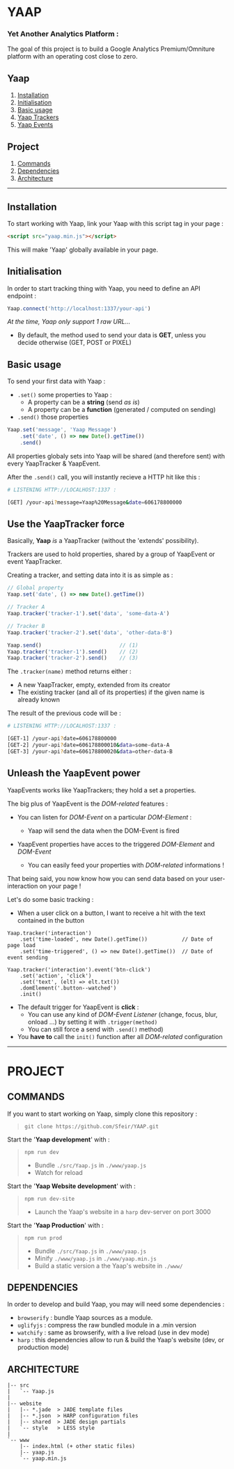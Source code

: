 # YAAP
### Yet Another Analytics Platform :

The goal of this project is to build a Google Analytics Premium/Omniture platform with an operating cost close to zero.

## Yaap
1. [Installation](#installation)
2. [Initialisation](#initialisation)
3. [Basic usage](#basic-usage)
4. [Yaap Trackers](#use-the-yaaptracker-force)
5. [Yaap Events](#unleash-the-yaapevent-power)

## Project
1. [Commands](#commands)
2. [Dependencies](#dependencies)
3. [Architecture](#architecture)

---

## Installation

To start working with Yaap, link your Yaap with this script tag in your page :

```html
<script src="yaap.min.js"></script>
```

This will make 'Yaap' globally available in your page.


## Initialisation

In order to start tracking thing with Yaap, you need to define an API endpoint :

```javascript
Yaap.connect('http://localhost:1337/your-api')
```

*At the time, Yaap only support 1 raw URL...*
- By default, the method used to send your data is **GET**, unless you decide otherwise (GET, POST or PIXEL)


## Basic usage

To send your first data with Yaap :

- `.set()` some properties to Yaap :
    - A property can be a **string** (send *as is*)
    - A property can be a **function** (generated / computed on sending)
- `.send()` those properties

```javascript
Yaap.set('message', 'Yaap Message')
    .set('date', () => new Date().getTime())
    .send()
```

All properties globaly sets into Yaap will be shared (and therefore sent) with every YaapTracker & YaapEvent.

After the `.send()` call, you will instantly recieve a HTTP hit like this :

```bash
# LISTENING HTTP://LOCALHOST:1337 :

[GET] /your-api?message=Yaap%20Message&date=606178800000
```

## Use the YaapTracker force

Basically, **Yaap** *is* a YaapTracker (without the 'extends' possibility).

Trackers are used to hold properties, shared by a group of YaapEvent or event YaapTracker.

Creating a tracker, and setting data into it is as simple as :

```javascript
// Global property
Yaap.set('date', () => new Date().getTime())

// Tracker A
Yaap.tracker('tracker-1').set('data', 'some-data-A')

// Tracker B
Yaap.tracker('tracker-2').set('data', 'other-data-B')

Yaap.send()                         // (1)
Yaap.tracker('tracker-1').send()    // (2)
Yaap.tracker('tracker-2').send()    // (3)
```

The `.tracker(name)` method returns either :
- A new YaapTracker, empty, extended from its creator
- The existing tracker (and all of its properties) if the given name is already known

The result of the previous code will be :
```bash
# LISTENING HTTP://LOCALHOST:1337 :

[GET-1] /your-api?date=606178800000
[GET-2] /your-api?date=606178800010&data=some-data-A
[GET-3] /your-api?date=606178800020&data=other-data-B
```

## Unleash the YaapEvent power

YaapEvents works like YaapTrackers; they hold a set a properties.

The big plus of YaapEvent is the *DOM-related* features :

- You can listen for *DOM-Event* on a particular *DOM-Element* :
    - Yaap will send the data when the DOM-Event is fired

- YaapEvent properties have acces to the triggered *DOM-Element* and *DOM-Event*
    - You can easily feed your properties with *DOM-related* informations !
    
That being said, you now know how you can send data based on your user-interaction on your page !

Let's do some basic tracking :
- When a user click on a button, I want to receive a hit with the text contained in the button

```
Yaap.tracker('interaction')
    .set('time-loaded', new Date().getTime())           // Date of page load
    .set('time-triggered', () => new Date().getTime())  // Date of event sending

Yaap.tracker('interaction').event('btn-click')
    .set('action', 'click')
    .set('text', (elt) => elt.txt())
    .domElement('.button--watched')
    .init()
```
- The default trigger for YaapEvent is **click** :
    - You can use any kind of *DOM-Event Listener* (change, focus, blur, onload ...) by setting it with `.trigger(method)`
    - You can still force a send with `.send()` method)
- You **have to** call the `init()` function after all *DOM-related* configuration

---

# PROJECT

## COMMANDS

If you want to start working on Yaap, simply clone this repository :  
> `git clone https://github.com/Sfeir/YAAP.git`

Start the '**Yaap development**' with :  
> `npm run dev`
> - Bundle `./src/Yaap.js` in `./www/yaap.js`
> - Watch for reload

Start the '**Yaap Website development**' with :  
> `npm run dev-site`
> - Launch the Yaap's website in a `harp` dev-server on port 3000

Start the '**Yaap Production**' with :  
> `npm run prod`
> - Bundle `./src/Yaap.js` in `./www/yaap.js`
> - Minify `./www/yaap.js` in `./www/yaap.min.js`
> - Build a static version a the Yaap's website in `./www/`


## DEPENDENCIES

In order to develop and build Yaap, you may will need some dependencies :
- `browserify` : bundle Yaap sources as a module.
- `uglifyjs` : compress the raw bundled module in a .min version
- `watchify` : same as browserify, with a live reload (use in dev mode)
- `harp` : this dependencies allow to run & build the Yaap's website (dev, or production mode)


## ARCHITECTURE

```
|-- src
|   `-- Yaap.js
|
|-- website
|   |-- *.jade  > JADE template files
|   |-- *.json  > HARP configuration files
|   |-- shared  > JADE design partials
|   `-- style   > LESS style
|
`-- www
    |-- index.html (+ other static files)
    |-- yaap.js
    `-- yaap.min.js
````